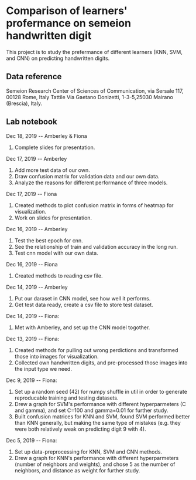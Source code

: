 # Comparison of learners' profermance on semeion handwritten digit
This project is to study the prefermance of different learners (KNN, SVM, and CNN) on predicting
handwritten digits.

## Data reference
Semeion Research Center of Sciences of Communication, via Sersale 117, 
00128 Rome, Italy
Tattile Via Gaetano Donizetti, 1-3-5,25030 Mairano (Brescia), Italy. 

## Lab notebook

Dec 18, 2019 -- Amberley & Fiona
1. Complete slides for presentation.

Dec 17, 2019 -- Amberley
1. Add more test data of our own.
2. Draw confusion matrix for validation data and our own data.
3. Analyze the reasons for different performance of three models.

Dec 17, 2019 -- Fiona
1. Created methods to plot confusion matrix in forms of heatmap for visualization.
2. Work on slides for presentation.

Dec 16, 2019 -- Amberley
1. Test the best epoch for cnn.
2. See the relationship of train and validation accuracy in the long run.
3. Test cnn model with our own data.

Dec 16, 2019 -- Fiona
1. Created methods to reading csv file.

Dec 14, 2019 -- Amberley
1. Put our daraset in CNN model, see how well it performs.
2. Get test data ready, create a csv file to store test dataset.

Dec 14, 2019 -- Fiona:
1. Met with Amberley, and set up the CNN model togother.

Dec 13, 2019 -- Fiona:
1. Created methods for pulling out wrong perdictions and transformed those into images for visualization.
2. Collected own handwritten digits, and pre-processed those images into the input type we need.

Dec 9, 2019 -- Fiona:
1. Set up a random seed (42) for numpy shuffle in util in order to generate reproducable 
training and testing datasets.
2. Drew a graph for SVM's performance with different hyperparmeters (C and gamma), 
and set C=100 and gamma=0.01 for further study.
3. Built confusion matrices for KNN and SVM, found SVM performed better than KNN generally,
but making the same type of mistakes (e.g. they were both relatively weak on predicting digit 9 with 4).

Dec 5, 2019 -- Fiona:
1. Set up data-preprocessing for KNN, SVM and CNN methods.
2. Drew a graph for KNN's performance with different hyperparmeters (number of neighbors and weights),
and chose 5 as the number of neighbors, and distance as weight for further study.